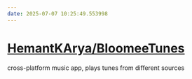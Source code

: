 ```yaml
---
date: 2025-07-07 10:25:49.553998
---
```


# [HemantKArya/BloomeeTunes](https://github.com/HemantKArya/BloomeeTunes)

cross-platform music app, plays tunes from different sources